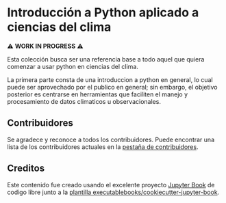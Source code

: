 # Introducción a Python aplicado a ciencias del clima

⚠️ **WORK IN PROGRESS** ⚠️

Esta colección busca ser una referencia base a todo aquel que quiera comenzar a usar python en ciencias del clima.

La primera parte consta de una introduccion a python en general, lo cual puede ser aprovechado por el publico en general; sin embargo, el objetivo posterior es centrarse en herramientas que faciliten el manejo y procesamiento de datos climaticos u observacionales.

## Contribuidores

Se agradece y reconoce a todos los contribuidores. Puede encontrar una lista de los contribuidores actuales en la [pestaña de contribuidores](https://github.com/intro-python-clima/intro-python-clima/graphs/contributors).

## Creditos

Este contenido fue creado usando el excelente proyecto [Jupyter Book](https://jupyterbook.org/) de codigo libre junto a la [plantilla executablebooks/cookiecutter-jupyter-book](https://github.com/executablebooks/cookiecutter-jupyter-book).
